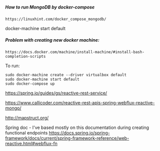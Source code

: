 




##### How to run MongoDB by docker-compose 

    https://linuxhint.com/docker_compose_mongodb/


docker-machine start default

##### Problem with creating new docker machine: 

    https://docs.docker.com/machine/install-machine/#install-bash-completion-scripts

To run:

    sudo docker-machine create --driver virtualbox default
    sudo docker-machine start default
    sudo docker-compose up


https://spring.io/guides/gs/reactive-rest-service/

https://www.callicoder.com/reactive-rest-apis-spring-webflux-reactive-mongo/

http://mapstruct.org/



Spring doc  - I've based mostly on this documentation during creating functional endpoints
https://docs.spring.io/spring-framework/docs/current/spring-framework-reference/web-reactive.html#webflux-fn